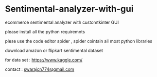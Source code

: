 # Sentimental-analyzer-with-gui
ecommerce sentimental analyzer with  customtkinter GUI

please  install all the  python requiremnts  

plese use the code editor spider , spider cointain all most python libraries 

download  amazon  or flipkart  sentimental  dataset 

for data set : https://www.kaggle.com/



contact : swarajcn774@gmail.com
